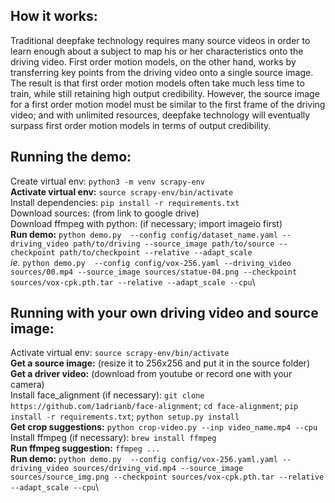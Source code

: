 
## How it works:
Traditional deepfake technology requires many source videos in order to learn enough about a subject to map his or her characteristics onto the driving video. First order motion models, on the other hand, works by transferring key points from the driving video onto a single source image. The result is that first order motion models often take much less time to train, while still retaining high output credibility. However, the source image for a first order motion model must be similar to the first frame of the driving video; and with unlimited resources, deepfake technology will eventually surpass first order motion models in terms of output credibility.

## Running the demo:
Create virtual env: `python3 -m venv scrapy-env`\
**Activate virtual env:** `source scrapy-env/bin/activate`\
Install dependencies: `pip install -r requirements.txt`\
Download sources: (from link to google drive)\
Download ffmpeg with python: (if necessary; import imageio first)\
**Run demo:** `python demo.py  --config config/dataset_name.yaml --driving_video path/to/driving --source_image path/to/source --checkpoint path/to/checkpoint --relative --adapt_scale`\
*ie.* `python demo.py  --config config/vox-256.yaml --driving_video sources/00.mp4 --source_image sources/statue-04.png --checkpoint sources/vox-cpk.pth.tar --relative --adapt_scale --cpu`\

## Running with your own driving video and source image:
Activate virtual env: `source scrapy-env/bin/activate`\
**Get a source image:** (resize it to 256x256 and put it in the source folder)\
**Get a driver video:** (download from youtube or record one with your camera)\
Install face_alignment (if necessary): `git clone https://github.com/1adrianb/face-alignment`; `cd face-alignment`; `pip install -r requirements.txt`; `python setup.py install`\
**Get crop suggestions:** `python crop-video.py --inp video_name.mp4 --cpu`\
Install ffmpeg (if necessary): `brew install ffmpeg`\
**Run ffmpeg suggestion:** `ffmpeg ...`\
**Run demo:** `python demo.py  --config config/vox-256.yaml.yaml --driving_video sources/driving_vid.mp4 --source_image sources/source_img.png --checkpoint sources/vox-cpk.pth.tar --relative --adapt_scale --cpu`\
